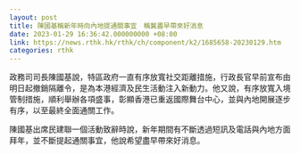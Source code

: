 ```yaml
---
layout: post
title: 陳國基稱新年時向內地提通關事宜　稱冀盡早帶來好消息
date: 2023-01-29 16:36:42.000000000 +08:00
link: https://news.rthk.hk/rthk/ch/component/k2/1685658-20230129.htm
categories: rthk
---
```


政務司司長陳國基說，特區政府一直有序放寬社交距離措施，行政長官早前宣布由明日起撤銷隔離令，是為本港經濟及民生活動注入新動力。他又說，有序放寬入境管制措施，順利舉辦各項盛事，彰顯香港已重返國際舞台中心，並與內地開展逐步有序，以至最終全面通關工作。

陳國基出席民建聯一個活動致辭時說，新年期間有不斷透過短訊及電話與內地方面拜年，並不斷提起通關事宜，他說希望盡早帶來好消息。
